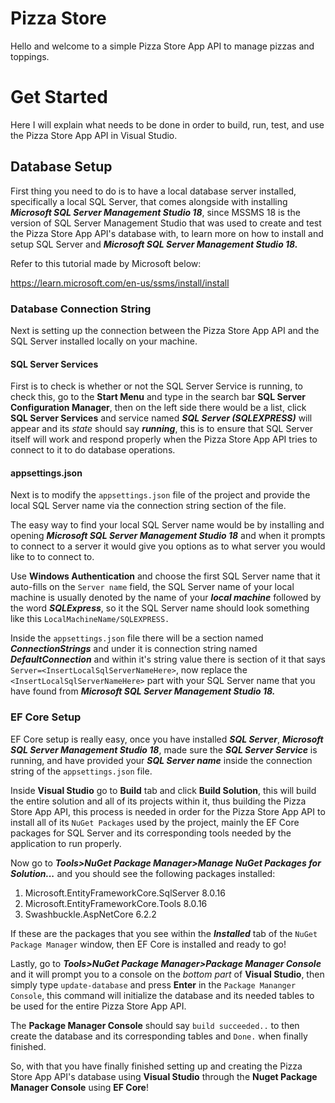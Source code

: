 # Pizza Store
Hello and welcome to a simple Pizza Store App API to manage pizzas and toppings.

# Get Started
Here I will explain what needs to be done in order to build, run, test, and use the Pizza Store App API in Visual Studio.

## Database Setup
First thing you need to do is to have a local database server installed, specifically a local SQL Server, that comes alongside with installing ***Microsoft SQL Server Management Studio 18***, since MSSMS 18 is the version of SQL Server Management Studio that was used to create and test the Pizza Store App API's database with, to learn more on how to install and setup SQL Server and ***Microsoft SQL Server Management Studio 18.***

Refer to this tutorial made by Microsoft below: 

https://learn.microsoft.com/en-us/ssms/install/install

### Database Connection String
Next is setting up the connection between the Pizza Store App API and the SQL Server installed locally on your machine.

#### SQL Server Services
First is to check is whether or not the SQL Server Service is running, to check this, go to the **Start Menu** and type in the search bar **SQL Server Configuration Manager**, then on the left side there would be a list, click **SQL Server Services** and service named ***SQL Server (SQLEXPRESS)*** will appear and its *state* should say ***running***, this is to ensure that SQL Server itself will work and respond properly when the Pizza Store App API tries to connect to it to do database operations.

#### appsettings.json
Next is to modify the ``appsettings.json`` file of the project and provide the local SQL Server name via the connection string section of the file.

The easy way to find your local SQL Server name would be by installing and opening ***Microsoft SQL Server Management Studio 18*** and when it prompts to connect to a server it would give you options as to what server you would like to to connect to. 

Use **Windows Authentication** and choose the first SQL Server name that it auto-fills on the ``Server name`` field, the SQL Server name of your local machine is usually denoted by the name of your ***local machine*** followed by the word ***SQLExpress***, so it the SQL Server name should look something like this ``LocalMachineName/SQLEXPRESS.``

Inside the ``appsettings.json`` file there will be a section named ***ConnectionStrings*** and under it is connection string named ***DefaultConnection*** and within it's string value there is section of it that says ``Server=<InsertLocalSqlServerNameHere>``, now replace the ``<InsertLocalSqlServerNameHere>`` part with your SQL Server name that you have found from ***Microsoft SQL Server Management Studio 18.***

### EF Core Setup
EF Core setup is really easy, once you have installed ***SQL Server***, ***Microsoft SQL Server Management Studio 18***, made sure the ***SQL Server Service*** is running, and have provided your ***SQL Server name*** inside the connection string of the ``appsettings.json`` file.

Inside **Visual Studio** go to **Build** tab and click **Build Solution**, this will build the entire solution and all of its projects within it, thus building the Pizza Store App API, this process is needed in order for the Pizza Store App API to install all of its ``NuGet Packages`` used by the project, mainly the EF Core packages for SQL Server and its corresponding tools needed by the application to run properly.

Now go to ***Tools>NuGet Package Manager>Manage NuGet Packages for Solution...*** and you should see the following packages installed:

1. Microsoft.EntityFrameworkCore.SqlServer 8.0.16
2. Microsoft.EntityFrameworkCore.Tools 8.0.16
3. Swashbuckle.AspNetCore 6.2.2

If these are the packages that you see within the ***Installed*** tab of the ``NuGet Package Manager`` window, then EF Core is installed and ready to go!

Lastly, go to ***Tools>NuGet Package Manager>Package Manager Console*** and it will prompt you to a console on the *bottom part* of **Visual Studio**, then simply type ``update-database`` and press **Enter**  in the ``Package Mananger Console``, this command will initialize the database and its needed tables to be used for the entire Pizza Store App API.

The **Package Manager Console** should say ``build succeeded..`` to then create the database and its corresponding tables and ``Done.`` when finally finished.

So, with that you have finally finished setting up and creating the Pizza Store App API's database using **Visual Studio** through the **Nuget Package Manager Console** using **EF Core**!









